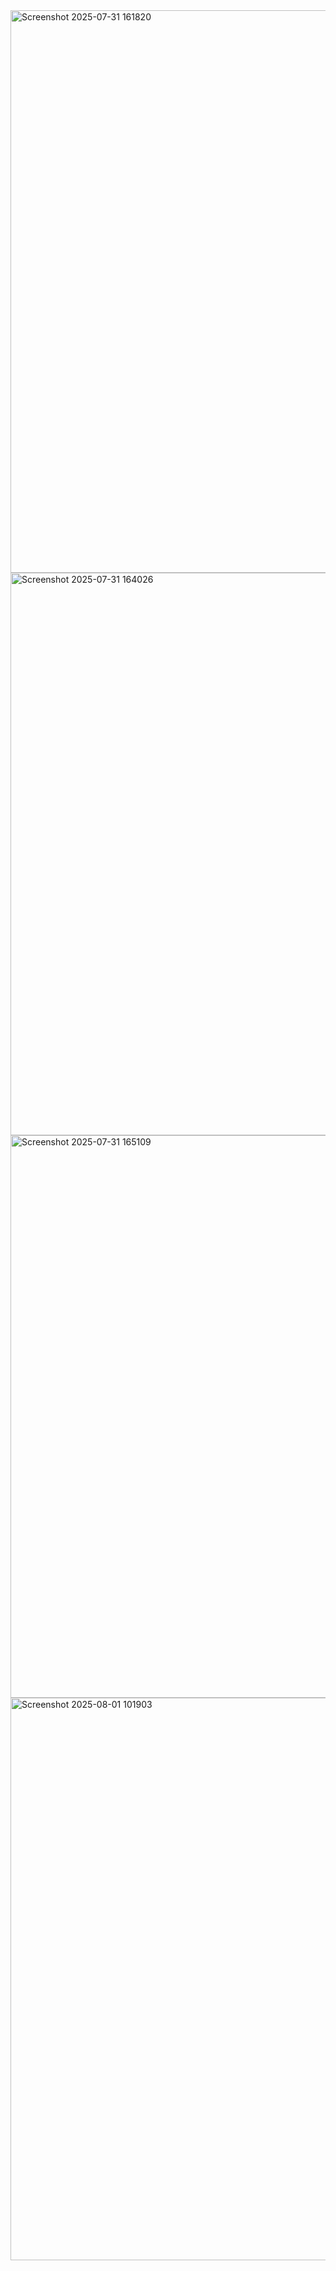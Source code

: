 <img width="1440" height="900" alt="Screenshot 2025-07-31 161820" src="https://github.com/user-attachments/assets/98772281-d36f-425b-9c75-7ce108c147a8" />
<img width="1440" height="900" alt="Screenshot 2025-07-31 164026" src="https://github.com/user-attachments/assets/7ab2e971-aa2c-449a-959a-f7e8a19cc6b7" />
<img width="1440" height="900" alt="Screenshot 2025-07-31 165109" src="https://github.com/user-attachments/assets/b3e198e8-4db8-4be1-905e-a0c2a7053c3f" />
<img width="1440" height="900" alt="Screenshot 2025-08-01 101903" src="https://github.com/user-attachments/assets/62245574-36ef-41ea-bcbe-a0948b46abb3" />
